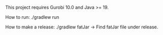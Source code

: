 This project requires Gurobi 10.0 and Java >= 19.

How to run: ./gradlew run

How to make a release: ./gradlew fatJar -> Find fatJar file under release.
